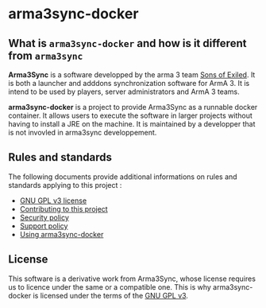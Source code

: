 # arma3sync-docker

## What is `arma3sync-docker` and how is it different from `arma3sync`

**Arma3Sync** is a software developped by the arma 3 team [Sons of Exiled](http://sonsofexiled.fr/). It is both a launcher and adddons synchronization software for ArmA 3. It is intend to be used by players, server administrators and ArmA 3 teams.

**arma3sync-docker** is a project to provide Arma3Sync as a runnable docker container. It allows users to execute the software in larger projects without having to install a JRE on the machine. It is maintained by a developper that is not invovled in arma3sync developpement.

## Rules and standards

The following documents provide additional informations on rules and standards applying to this project :

*   [GNU GPL v3 license](../LICENSE)
*   [Contributing to this project](./CONTRIBUTING.md)
*   [Security policy](./SECURITY.md)
*   [Support policy](./SUPPORT.md)
*   [Using arma3sync-docker](./USAGE.md)

## License

This software is a derivative work from Arma3Sync, whose license requires us to licence under the same or a compatible one. This is why arma3sync-docker is licensed under the terms of the [GNU GPL v3](https://github.com/ArwynFr/arma3sync-docker/blob/master/LICENSE).
